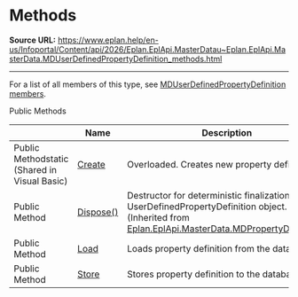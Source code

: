 # Methods

**Source URL:** https://www.eplan.help/en-us/Infoportal/Content/api/2026/Eplan.EplApi.MasterDatau~Eplan.EplApi.MasterData.MDUserDefinedPropertyDefinition_methods.html

---

For a list of all members of this type, see [MDUserDefinedPropertyDefinition members](Eplan.EplApi.MasterDatau~Eplan.EplApi.MasterData.MDUserDefinedPropertyDefinition_members.html).

Public Methods

|  | Name | Description |
| --- | --- | --- |
| Public Methodstatic (Shared in Visual Basic) | [Create](Eplan.EplApi.MasterDatau~Eplan.EplApi.MasterData.MDUserDefinedPropertyDefinition~Create.html) | Overloaded. Creates new property definition |
| Public Method | [Dispose()](Eplan.EplApi.MasterDatau~Eplan.EplApi.MasterData.MDPropertyDefinition~Dispose().html) | Destructor for deterministic finalization of UserDefinedPropertyDefinition object. (Inherited from [Eplan.EplApi.MasterData.MDPropertyDefinition](Eplan.EplApi.MasterDatau~Eplan.EplApi.MasterData.MDPropertyDefinition.html)) |
| Public Method | [Load](Eplan.EplApi.MasterDatau~Eplan.EplApi.MasterData.MDUserDefinedPropertyDefinition~Load().html) | Loads property definition from the database. |
| Public Method | [Store](Eplan.EplApi.MasterDatau~Eplan.EplApi.MasterData.MDUserDefinedPropertyDefinition~Store.html) | Stores property definition to the database. |


